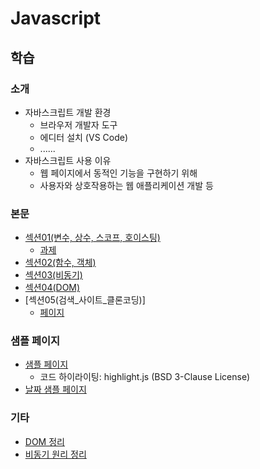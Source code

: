 # Javascript
## 학습
### 소개
- 자바스크립트 개발 환경
    - 브라우저 개발자 도구
    - 에디터 설치 (VS Code)
    - ......
- 자바스크립트 사용 이유
    - 웹 페이지에서 동적인 기능을 구현하기 위해
    - 사용자와 상호작용하는 웹 애플리케이션 개발 등
### 본문
- [섹션01(변수, 상수, 스코프, 호이스팅)](./descriptions/Section01.md)
    - [과제](./descriptions/Section01_과제.md)
- [섹션02(함수, 객체)](./descriptions/Section02.md)
- [섹션03(비동기)](./descriptions/Section03.md)
- [섹션04(DOM)](./descriptions/Section04.md)
- [섹션05(검색_사이트_클론코딩)]
    - [페이지](./pages/search.html)
### 샘플 페이지
- [샘플 페이지](https://fndlwl64.github.io/learn_frontend_javascript/)
    - 코드 하이라이팅: highlight.js (BSD 3-Clause License)
- [날짜 샘플 페이지](https://fndlwl64.github.io/learn_frontend_javascript/pages/date.html)
### 기타
- [DOM 정리](./descriptions/DOM.md)
- [비동기 원리 정리](./descriptions/Async.md)